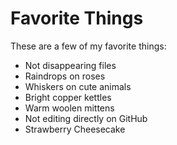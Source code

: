 # Favorite Things

These are a few of my favorite things:

- Not disappearing files
- Raindrops on roses
- Whiskers on cute animals
- Bright copper kettles
- Warm woolen mittens
- Not editing directly on GitHub
- Strawberry Cheesecake
